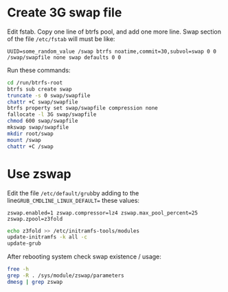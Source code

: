 # Create 3G swap file
Edit fstab. Copy one line of btrfs pool, and add one more line. Swap section of the file `/etc/fstab` will must be like:  
```properties
UUID=some_random_value /swap btrfs noatime,commit=30,subvol=swap 0 0
/swap/swapfile none swap defaults 0 0
```
Run these commands:
```bash
cd /run/btrfs-root
btrfs sub create swap
truncate -s 0 swap/swapfile
chattr +C swap/swapfile 
btrfs property set swap/swapfile compression none
fallocate -l 3G swap/swapfile
chmod 600 swap/swapfile
mkswap swap/swapfile 
mkdir root/swap
mount /swap
chattr +C /swap
```



# Use zswap
Edit the file `/etc/default/grub`by adding to the line`GRUB_CMDLINE_LINUX_DEFAULT=` these values:
```properties
zswap.enabled=1 zswap.compressor=lz4 zswap.max_pool_percent=25 zswap.zpool=z3fold
```

```bash
echo z3fold >> /etc/initramfs-tools/modules
update-initramfs -k all -c
update-grub
```

After rebooting system check swap existence / usage:
```bash
free -h
grep -R . /sys/module/zswap/parameters
dmesg | grep zswap
```
